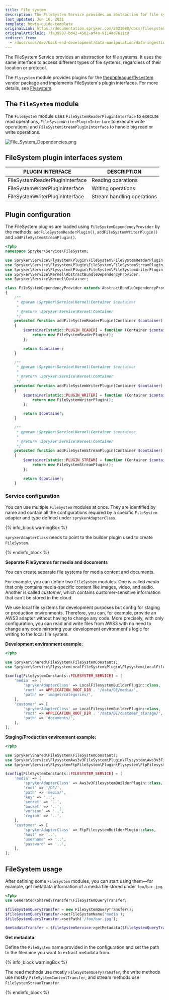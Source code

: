 ```yaml
---
title: File system
description: The FileSystem Service provides an abstraction for file systems. It uses the same interface to access different types of file systems, regardless of their location or protocol.
last_updated: Jun 16, 2021
template: howto-guide-template
originalLink: https://documentation.spryker.com/2021080/docs/filesystem
originalArticleId: 7fa39597-bd42-4582-af4a-9114ad7611c8
redirect_from:
  - /docs/scos/dev/back-end-development/data-manipulation/data-ingestion/structural-preparations/file-system.html
---
```


The FileSystem Service provides an abstraction for file systems. It uses the same interface to access different types of file systems, regardless of their location or protocol.

The `Flysystem` module provides plugins for the [thephpleague/flysystem](https://github.com/thephpleague/flysystem) vendor package and implements FileSystem's plugin interfaces. For more details, see [Flysystem](/docs/dg/dev/backend-development/data-manipulation/data-ingestion/structural-preparations/flysystem.html).

## The `FileSystem` module

The `FileSystem` module uses `FileSystemReaderPluginInterface` to execute read operations, `FileSystemWriterPluginInterface` to execute write operations, and `FileSystemStreamPluginInterface` to handle big read or write operations.

![File_System_Dependencies.png](https://spryker.s3.eu-central-1.amazonaws.com/docs/Features/Development/File+System/file_system_dependencies.png)

## FileSystem plugin interfaces system

| PLUGIN INTERFACE | DESCRIPTION |
| --- | --- |
| FileSystemReaderPluginInterface | Reading operations |
| FileSystemWriterPluginInterface | Writing operations |
| FileSystemWriterPluginInterface | Stream handling operations |

## Plugin configuration

The FileSystem plugins are loaded using `FileSystemDependencyProvider` by the methods: `addFileSystemReaderPlugin()`, `addFileSystemWriterPlugin()` and `addFileSystemStreamPlugin()`.

```php
<?php
namespace Spryker\Service\FileSystem;

use Spryker\Service\Flysystem\Plugin\FileSystem\FileSystemReaderPlugin;
use Spryker\Service\Flysystem\Plugin\FileSystem\FileSystemStreamPlugin;
use Spryker\Service\Flysystem\Plugin\FileSystem\FileSystemWriterPlugin;
use Spryker\Service\Kernel\AbstractBundleDependencyProvider;
use Spryker\Service\Kernel\Container;

class FileSystemDependencyProvider extends AbstractBundleDependencyProvider
{
    /**
     * @param \Spryker\Service\Kernel\Container $container
     *
     * @return \Spryker\Service\Kernel\Container
     */
    protected function addFileSystemReaderPlugin(Container $container)
    {
        $container[static::PLUGIN_READER] = function (Container $container) {
            return new FileSystemReaderPlugin();
        };

        return $container;
    }

    /**
     * @param \Spryker\Service\Kernel\Container $container
     *
     * @return \Spryker\Service\Kernel\Container
     */
    protected function addFileSystemWriterPlugin(Container $container)
    {
        $container[static::PLUGIN_WRITER] = function (Container $container) {
            return new FileSystemWriterPlugin();
        };

        return $container;
    }

    /**
     * @param \Spryker\Service\Kernel\Container $container
     *
     * @return \Spryker\Service\Kernel\Container
     */
    protected function addFileSystemStreamPlugin(Container $container)
    {
        $container[static::PLUGIN_STREAM] = function (Container $container) {
            return new FileSystemStreamPlugin();
        };

        return $container;
    }
```

### Service configuration

You can use multiple `FileSystem` modules at once. They are identified by name and contain all the configurations required by a specific `FileSystem` adapter and type defined under `sprykerAdapterClass`.

{% info_block warningBox %}

`sprykerAdapterClass` needs to point to the builder plugin used to create `FileSystem`.

{% endinfo_block %}

**Separate FileSystems for media and documents**

You can create separate file systems for media content and documents.

For example, you can define two `FileSystem` modules. One is called *media* that only contains media-specific content like images, video, and audio. Another is called *customer*, which contains customer-sensitive information that can't be stored in the cloud.

We use local file systems for development purposes but config for staging or production environments. Therefore, you can, for example, provide an AWS3 adapter without having to change any code. More precisely, with only configuration, you can read and write files from AWS3 with no need to change any code mirroring your development environment's logic for writing to the local file system.

**Development environment example:**

```php
<?php

use Spryker\Shared\FileSystem\FileSystemConstants;
use Spryker\Service\FlysystemLocalFileSystem\Plugin\Flysystem\LocalFilesystemBuilderPlugin;

$config[FileSystemConstants::FILESYSTEM_SERVICE] = [
    'media' => [
        'sprykerAdapterClass' => LocalFilesystemBuilderPlugin::class,
        'root' => APPLICATION_ROOT_DIR . '/data/DE/media/',
        'path' => 'images/categories/',
    ],
    'customer' => [
        'sprykerAdapterClass' => LocalFilesystemBuilderPlugin::class,
        'root' => APPLICATION_ROOT_DIR . '/data/DE/customer_storage/',
        'path' => 'documents/',
    ],
];
```

**Staging/Production environment example:**

```php
<?php

use Spryker\Shared\FileSystem\FileSystemConstants;
use Spryker\Service\FlysystemAws3v3FileSystem\Plugin\Flysystem\Aws3v3FilesystemBuilderPlugin;
use Spryker\Service\FlysystemFtpFileSystem\Plugin\Flysystem\FtpFilesystemBuilderPlugin;

$config[FileSystemConstants::FILESYSTEM_SERVICE] = [
    'media' => [
        'sprykerAdapterClass' => Aws3v3FilesystemBuilderPlugin::class,
        'root' => '/DE/',
        'path' => 'media/',
        'key' => '..',
        'secret' => '..',
        'bucket' => '..',
        'version' => '..',
        'region' => '..',
    ],
    'customer' => [
        'sprykerAdapterClass' => FtpFilesystemBuilderPlugin::class,
        'host' => '..',
        'username' => '..',
        'password' => '..',
    ],
];
```

## FileSystem usage

After defining some `FileSystem` modules, you can start using them—for example, get metadata information of a media file stored under `foo/bar.jpg`.

```php
<?php
use Generated\Shared\Transfer\FileSystemQueryTransfer;

$fileSystemQueryTransfer = new FileSystemQueryTransfer();
$fileSystemQueryTransfer->setFileSystemName('media');
$fileSystemQueryTransfer->setPath('/foo/bar.jpg');

$metadataTransfer = $fileSystemService->getMetadata($fileSystemQueryTransfer);
```

**Get metadata:**

Define the `FileSystem` name provided in the configuration and set the path to the filename you want to extract metadata from.

{% info_block warningBox %}

The read methods use mostly `FileSystemQueryTransfer`, the write methods use mostly `FileSystemContentTransfer`, and stream methods use `FileSystemStreamTransfer`.

{% endinfo_block %}

